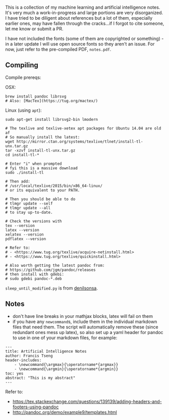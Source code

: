 This is a collection of my machine learning and artificial intelligence notes. It's very much a work-in-progress and large portions are very disorganized. I have tried to be diligent about references but a lot of them, especially earlier ones, may have fallen through the cracks...if I forgot to cite someone, let me know or submit a PR.

I have not included the fonts (some of them are copyrighted or something) - in a later update I will use open source fonts so they aren't an issue. For now, just refer to the pre-compiled PDF, `notes.pdf`.

## Compiling

Compile prereqs:

OSX:

    brew install pandoc librsvg
    # Also: [MacTex](https://tug.org/mactex/)

Linux (using `apt`):

    sudo apt-get install librsvg2-bin lmodern

    # The texlive and texlive-xetex apt packages for Ubuntu 14.04 are old af
    # So manually install the latest:
    wget http://mirror.ctan.org/systems/texlive/tlnet/install-tl-unx.tar.gz
    tar -xzvf install-tl-unx.tar.gz
    cd install-tl-*

    # Enter "i" when prompted
    # fyi this is a massive download
    sudo ./install-tl

    # Then add:
    # /usr/local/texlive/2015/bin/x86_64-linux/
    # or its equivalent to your PATH.

    # Then you should be able to do
    # tlmgr update --self
    # tlmgr update --all
    # to stay up-to-date.

    # Check the versions with
    tex --version
    latex --version
    xelatex --version
    pdflatex --version

    # Refer to:
    # - <https://www.tug.org/texlive/acquire-netinstall.html>
    # - <https://www.tug.org/texlive/quickinstall.html>

    # Also worth getting the latest pandoc from:
    # https://github.com/jgm/pandoc/releases
    # then install with gdebi:
    # sudo gdebi pandoc-*.deb

`sleep_until_modified.py` is from [denilsonsa](https://bitbucket.org/denilsonsa/small_scripts/src/b20d762b9c1a0d250ddbd8e26850df62d84b1559/sleep_until_modified.py?at=default).


## Notes

- don't have line breaks in your mathjax blocks, latex will fail on them
- if you have any `newcommand`s, include them in the individual markdown files that need them. The script will automatically remove these (since redundant ones mess up latex), so also set up a yaml header for pandoc to use in one of your markdown files, for example:

```
---
title: Artificial Intelligence Notes
author: Francis Tseng
header-includes:
    - \newcommand{\argmax}{\operatorname*{argmax}}
    - \newcommand{\argmin}{\operatorname*{argmin}}
toc: yes
abstract: "This is my abstract"
---
```


Refer to:

- <https://tex.stackexchange.com/questions/139139/adding-headers-and-footers-using-pandoc>
- <http://pandoc.org/demo/example9/templates.html>
